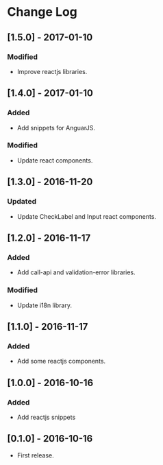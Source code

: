 # Change Log

## [1.5.0] - 2017-01-10

### Modified
- Improve reactjs libraries.


## [1.4.0] - 2017-01-10

### Added
- Add snippets for AnguarJS.

### Modified
- Update react components.


## [1.3.0] - 2016-11-20

### Updated
- Update CheckLabel and Input react components.


## [1.2.0] - 2016-11-17

### Added
- Add call-api and validation-error libraries.

### Modified
- Update i18n library.


## [1.1.0] - 2016-11-17

### Added
- Add some reactjs components.


## [1.0.0] - 2016-10-16

### Added
- Add reactjs snippets


## [0.1.0] - 2016-10-16

* First release.